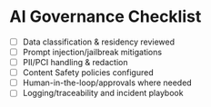 # AI Governance Checklist
- [ ] Data classification & residency reviewed
- [ ] Prompt injection/jailbreak mitigations
- [ ] PII/PCI handling & redaction
- [ ] Content Safety policies configured
- [ ] Human-in-the-loop/approvals where needed
- [ ] Logging/traceability and incident playbook
